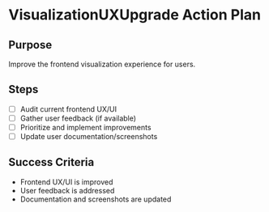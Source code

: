 # VisualizationUXUpgrade Action Plan

## Purpose

Improve the frontend visualization experience for users.

## Steps

- [ ] Audit current frontend UX/UI
- [ ] Gather user feedback (if available)
- [ ] Prioritize and implement improvements
- [ ] Update user documentation/screenshots

## Success Criteria

- Frontend UX/UI is improved
- User feedback is addressed
- Documentation and screenshots are updated
